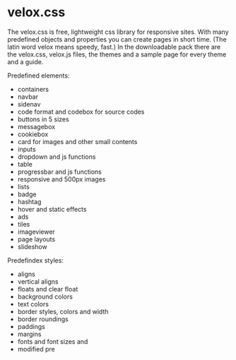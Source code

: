 # velox.css
The velox.css is free, lightweight css library for responsive sites. With many predefined objects and properties you can create pages in short time. (The latin word velox means speedy, fast.) In the downloadable pack there are the velox.css, velox.js files, the themes and a sample page for every theme and a guide.

Predefined elements:
* containers
* navbar
* sidenav
* code format and codebox for source codes
* buttons in 5 sizes
* messagebox
* cookiebox
* card for images and other small contents
* inputs
* dropdown and js functions
* table
* progressbar and js functions
* responsive and 500px images
* lists
* badge
* hashtag
* hover and static effects
* ads
* tiles
* imageviewer
* page layouts
* slideshow

Predefindex styles:
* aligns
* vertical aligns
* floats and clear float
* background colors
* text colors
* border styles, colors and width
* border roundings
* paddings
* margins
* fonts and font sizes and
* modified pre
